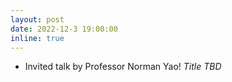 ```yaml
---
layout: post
date: 2022-12-3 19:00:00
inline: true
---
```


- Invited talk by Professor Norman Yao! *Title TBD*
